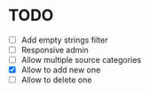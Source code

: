 # TODO

- [ ] Add empty strings filter
- [ ] Responsive admin
- [ ] Allow multiple source categories
- [X] Allow to add new one
- [ ] Allow to delete one

